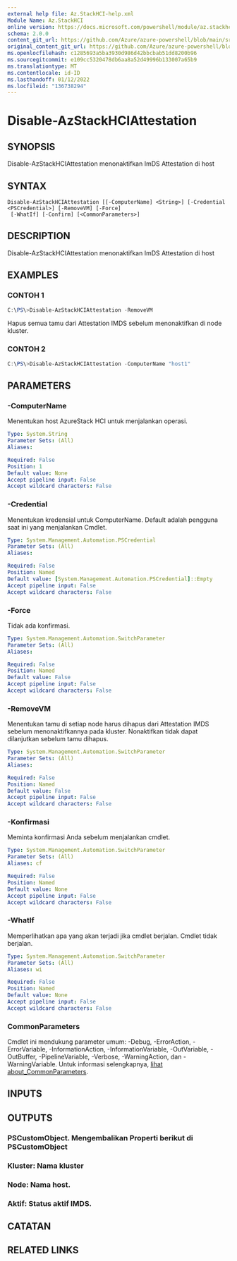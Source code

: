 ```yaml
---
external help file: Az.StackHCI-help.xml
Module Name: Az.StackHCI
online version: https://docs.microsoft.com/powershell/module/az.stackhci/disable-azstackhciattestation
schema: 2.0.0
content_git_url: https://github.com/Azure/azure-powershell/blob/main/src/StackHCI/help/Disable-AzStackHCIAttestation.md
original_content_git_url: https://github.com/Azure/azure-powershell/blob/main/src/StackHCI/help/Disable-AzStackHCIAttestation.md
ms.openlocfilehash: c1285693a5ba3930d986d42bbcbab51dd8200b96
ms.sourcegitcommit: e109cc5320478db6aa8a52d49996b133007a65b9
ms.translationtype: MT
ms.contentlocale: id-ID
ms.lasthandoff: 01/12/2022
ms.locfileid: "136738294"
---
```

# Disable-AzStackHCIAttestation

## SYNOPSIS
Disable-AzStackHCIAttestation menonaktifkan ImDS Attestation di host

## SYNTAX

```
Disable-AzStackHCIAttestation [[-ComputerName] <String>] [-Credential <PSCredential>] [-RemoveVM] [-Force]
 [-WhatIf] [-Confirm] [<CommonParameters>]
```

## DESCRIPTION
Disable-AzStackHCIAttestation menonaktifkan ImDS Attestation di host

## EXAMPLES

### CONTOH 1
```powershell
C:\PS\>Disable-AzStackHCIAttestation -RemoveVM
```

Hapus semua tamu dari Attestation IMDS sebelum menonaktifkan di node kluster.

### CONTOH 2
```powershell
C:\PS\>Disable-AzStackHCIAttestation -ComputerName "host1"
```

## PARAMETERS

### -ComputerName
Menentukan host AzureStack HCI untuk menjalankan operasi.

```yaml
Type: System.String
Parameter Sets: (All)
Aliases:

Required: False
Position: 1
Default value: None
Accept pipeline input: False
Accept wildcard characters: False
```

### -Credential
Menentukan kredensial untuk ComputerName.
Default adalah pengguna saat ini yang menjalankan Cmdlet.

```yaml
Type: System.Management.Automation.PSCredential
Parameter Sets: (All)
Aliases:

Required: False
Position: Named
Default value: [System.Management.Automation.PSCredential]::Empty
Accept pipeline input: False
Accept wildcard characters: False
```

### -Force
Tidak ada konfirmasi.

```yaml
Type: System.Management.Automation.SwitchParameter
Parameter Sets: (All)
Aliases:

Required: False
Position: Named
Default value: False
Accept pipeline input: False
Accept wildcard characters: False
```

### -RemoveVM
Menentukan tamu di setiap node harus dihapus dari Attestation IMDS sebelum menonaktifkannya pada kluster.
Nonaktifkan tidak dapat dilanjutkan sebelum tamu dihapus.

```yaml
Type: System.Management.Automation.SwitchParameter
Parameter Sets: (All)
Aliases:

Required: False
Position: Named
Default value: False
Accept pipeline input: False
Accept wildcard characters: False
```

### -Konfirmasi
Meminta konfirmasi Anda sebelum menjalankan cmdlet.

```yaml
Type: System.Management.Automation.SwitchParameter
Parameter Sets: (All)
Aliases: cf

Required: False
Position: Named
Default value: None
Accept pipeline input: False
Accept wildcard characters: False
```

### -WhatIf
Memperlihatkan apa yang akan terjadi jika cmdlet berjalan. Cmdlet tidak berjalan.

```yaml
Type: System.Management.Automation.SwitchParameter
Parameter Sets: (All)
Aliases: wi

Required: False
Position: Named
Default value: None
Accept pipeline input: False
Accept wildcard characters: False
```

### CommonParameters
Cmdlet ini mendukung parameter umum: -Debug, -ErrorAction, -ErrorVariable, -InformationAction, -InformationVariable, -OutVariable, -OutBuffer, -PipelineVariable, -Verbose, -WarningAction, dan -WarningVariable. Untuk informasi selengkapnya, [lihat about_CommonParameters](http://go.microsoft.com/fwlink/?LinkID=113216).

## INPUTS

## OUTPUTS

### PSCustomObject. Mengembalikan Properti berikut di PSCustomObject
### Kluster: Nama kluster
### Node: Nama host.
### Aktif: Status aktif IMDS.
## CATATAN

## RELATED LINKS
